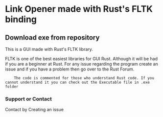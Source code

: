 # Link Opener made with Rust's FLTK binding

## Download exe from repository


This is a GUI made with Rust's FLTK library.

 FLTK is one of the best easiest libraries for GUI Rust. Although it will be had if you are a beginner at Rust. For any issue regarding the program create an issue and if you have a problem then go over to the Rust Forum.

        The code is commented for those who understand Rust code. If you cannot understand it you can check out the Executable file in .exe folder




### Support or Contact

Contact by Creating an issue
